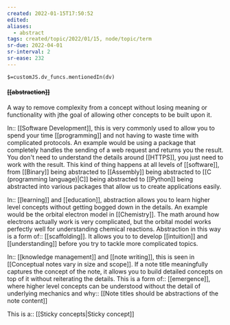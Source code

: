 ```yaml
---
created: 2022-01-15T17:50:52 
edited: 
aliases:
  - abstract
tags: created/topic/2022/01/15, node/topic/term
sr-due: 2022-04-01
sr-interval: 2
sr-ease: 232
---
```

`$=customJS.dv_funcs.mentionedIn(dv)`

#### <s class="topic-title">[[abstraction]]</s>

A way to remove complexity from a concept without losing meaning or functionality with jthe goal of allowing other concepts to be built upon it.

In:: [[Software Development]],
this is very commonly used to allow
you to spend your time [[programming]] and not having to waste time with complicated protocols. 
An example would be using a package that completely handles the sending of a web request and returns you the result. You don't need to understand the details around [[HTTPS]], you just need to work with the result.
This kind of thing happens at all levels of [[software]], from [[Binary]] being abstracted to [[Assembly]] being abstracted to [[C (programming language)|C]] being abstracted to [[Python]] being abstracted into various packages that allow us to create applications easily.

In:: [[learning]] and [[education]], 
abstraction allows you to learn higher level concepts without getting bogged down in the details.
An example would be the orbital electron model in [[Chemistry]]. The math around how electrons actually work is very complicated, but the orbital model works perfectly well for understanding chemical reactions.
Abstraction in this way is a 
form of:: [[scaffolding]]. It allows you to to develop [[intuition]] and [[understanding]] before you try to tackle more complicated topics.

In:: [[knowledge management]] and [[note writing]],
this is seen in [[Conceptual notes vary in size and scope]]. If a note title meaningfully captures the concept of the note, it allows you to build detailed concepts on top of it without reiterating the details.
This is a 
form of:: [[emergence]], where higher level concepts can be understood without the detail of underlying mechanics and
why:: [[Note titles should be abstractions of the note content]]

This
is a:: [[Sticky concepts|Sticky concept]]
